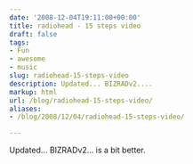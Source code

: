 ```yaml
---
date: '2008-12-04T19:11:00+00:00'
title: radiohead - 15 steps video
draft: false
tags:
- Fun
- awesome
- music
slug: radiohead-15-steps-video
description: Updated... BIZRADv2....
markup: html
url: /blog/radiohead-15-steps-video/
aliases:
- /blog/2008/12/04/radiohead-15-steps-video/

---
```


Updated... BIZRADv2... is a bit better.<br /><br /><script type="text/javascript" src="http://www.wowow.co.jp/music/radiohead/special/widget/widget.js" charset="utf-8"></script><script type="text/javascript">rh.createWidget("BIZRADV2", "4G5D1F9F2F0G8I9H1F5F2E0D5E1F7C8F5GaK3E1G5D1C2E4C8C9C7C6F4D5DaD9E8D5D1K9D8D7D1D0G5D2E1D4DaD9D6D3E5D1C2E5D3D4DbD0D4E1D5DaD9D8C7H2D4E9E7D5C1E3D1D2D5D7C8EaD9D1H3D1D7DaE6D5C1D3E7F4D8CaD9DaD1C2C1C0F2C1C2D0D7D8D6E9FaH3C4F1G3H5F4E0E1G8DaC9D3E2G1D5E8C7E6E4C3E0CaFbD7J");</script><div class="blogger-post-footer"><img width='1' height='1' src='https://blogger.googleusercontent.com/tracker/4123748873183487963-3588681090551099694?l=bradmontgomery.blogspot.com' alt='' /></div>